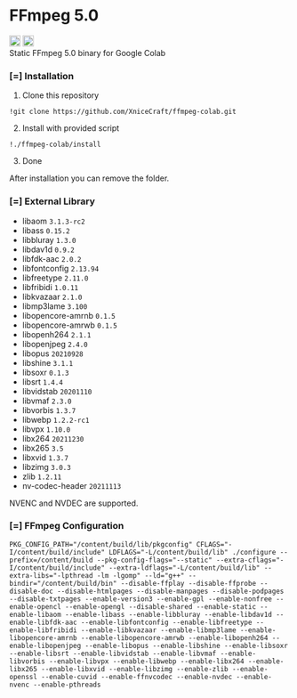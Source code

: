 # FFmpeg 5.0 
<div style="display: inline">
<img src="https://icon-library.com/images/ffmpeg-icon/ffmpeg-icon-20.jpg" style="width: 20px; height: 20px;">
<img src="https://colab.research.google.com/img/colab_favicon_256px.png" style="width: 20px; height: 20px;">
<div>
Static FFmpeg 5.0 binary for Google Colab

### [=] Installation
1. Clone this repository
```
!git clone https://github.com/XniceCraft/ffmpeg-colab.git
```
2. Install with provided script
```
!./ffmpeg-colab/install
```
3. Done

After installation you can remove the folder.

### [=] External Library
* libaom ```3.1.3-rc2```
* libass ```0.15.2```
* libbluray ```1.3.0```
* libdav1d ```0.9.2```
* libfdk-aac ```2.0.2```
* libfontconfig ```2.13.94```
* libfreetype ```2.11.0```
* libfribidi ```1.0.11```
* libkvazaar ```2.1.0```
* libmp3lame ```3.100```
* libopencore-amrnb ```0.1.5```
* libopencore-amrwb ```0.1.5```
* libopenh264 ```2.1.1```
* libopenjpeg ```2.4.0```
* libopus ```20210928```
* libshine ```3.1.1```
* libsoxr ```0.1.3```
* libsrt ```1.4.4```
* libvidstab ```20201110```
* libvmaf ```2.3.0```
* libvorbis ```1.3.7```
* libwebp ```1.2.2-rc1```
* libvpx ```1.10.0```
* libx264 ```20211230```
* libx265 ```3.5```
* libxvid ```1.3.7```
* libzimg ```3.0.3```
* zlib ```1.2.11```
* nv-codec-header ```20211113```

NVENC and NVDEC are supported.

### [=] FFmpeg Configuration
```
PKG_CONFIG_PATH="/content/build/lib/pkgconfig" CFLAGS="-I/content/build/include" LDFLAGS="-L/content/build/lib" ./configure --prefix=/content/build --pkg-config-flags="--static" --extra-cflags="-I/content/build/include" --extra-ldflags="-L/content/build/lib" --extra-libs="-lpthread -lm -lgomp" --ld="g++" --bindir="/content/build/bin" --disable-ffplay --disable-ffprobe --disable-doc --disable-htmlpages --disable-manpages --disable-podpages --disable-txtpages --enable-version3 --enable-gpl --enable-nonfree --enable-opencl --enable-opengl --disable-shared --enable-static --enable-libaom --enable-libass --enable-libbluray --enable-libdav1d --enable-libfdk-aac --enable-libfontconfig --enable-libfreetype --enable-libfribidi --enable-libkvazaar --enable-libmp3lame --enable-libopencore-amrnb --enable-libopencore-amrwb --enable-libopenh264 --enable-libopenjpeg --enable-libopus --enable-libshine --enable-libsoxr --enable-libsrt --enable-libvidstab --enable-libvmaf --enable-libvorbis --enable-libvpx --enable-libwebp --enable-libx264 --enable-libx265 --enable-libxvid --enable-libzimg --enable-zlib --enable-openssl --enable-cuvid --enable-ffnvcodec --enable-nvdec --enable-nvenc --enable-pthreads
```
